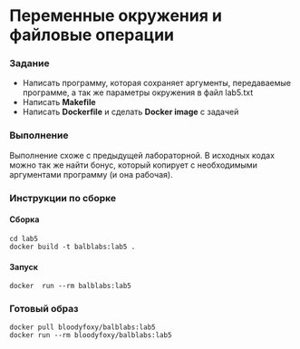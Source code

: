 # Переменные окружения и файловые операции

### Задание

* Написать программу, которая сохраняет аргументы, передаваемые программе, а так же параметры окружения в файл lab5.txt
* Написать **Makefile**
* Написать **Dockerfile** и сделать **Docker image** с задачей

### Выполнение

Выполнение схоже с предыдущей лабораторной. В исходных кодах можно так же найти бонус, который копирует с необходимыми аргументами программу (и она рабочая).

### Инструкции по сборке

#### Сборка

```
cd lab5
docker build -t balblabs:lab5 .
```
#### Запуск
`docker  run --rm balblabs:lab5`


### Готовый образ

```
docker pull bloodyfoxy/balblabs:lab5
docker run --rm bloodyfoxy/balblabs:lab5
```